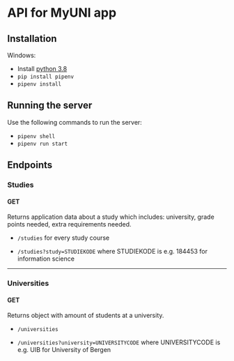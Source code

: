 # API for MyUNI app
## Installation
Windows:
* Install [python 3.8](https://www.python.org/downloads/release/python-382/)
* `pip install pipenv`
* `pipenv install`

## Running the server
Use the following commands to run the server:
* `pipenv shell`
* `pipenv run start`

## Endpoints
### Studies
#### GET
Returns application data about a study which includes: university, grade points needed, extra requirements needed.
* `/studies` for every study course

* `/studies?study=STUDIEKODE` where STUDIEKODE is e.g. 184453 for information science

--------

### Universities
#### GET
Returns object with amount of students at a university.

* `/universities`

* `/universities?university=UNIVERSITYCODE` where UNIVERSITYCODE is e.g. UIB for University of Bergen
